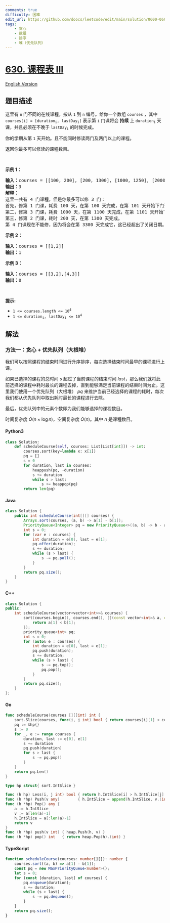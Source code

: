 ```yaml
---
comments: true
difficulty: 困难
edit_url: https://github.com/doocs/leetcode/edit/main/solution/0600-0699/0630.Course%20Schedule%20III/README.md
tags:
    - 贪心
    - 数组
    - 排序
    - 堆（优先队列）
---
```


<!-- problem:start -->

# [630. 课程表 III](https://leetcode.cn/problems/course-schedule-iii)

[English Version](/solution/0600-0699/0630.Course%20Schedule%20III/README_EN.md)

## 题目描述

<!-- description:start -->

<p>这里有 <code>n</code> 门不同的在线课程，按从 <code>1</code> 到 <code>n</code>&nbsp;编号。给你一个数组 <code>courses</code> ，其中 <code>courses[i] = [duration<sub>i</sub>, lastDay<sub>i</sub>]</code> 表示第 <code>i</code> 门课将会 <strong>持续</strong> 上 <code>duration<sub>i</sub></code> 天课，并且必须在不晚于 <code>lastDay<sub>i</sub></code> 的时候完成。</p>

<p>你的学期从第 <code>1</code> 天开始。且不能同时修读两门及两门以上的课程。</p>

<p>返回你最多可以修读的课程数目。</p>

<p>&nbsp;</p>

<p><strong>示例 1：</strong></p>

<pre>
<strong>输入：</strong>courses = [[100, 200], [200, 1300], [1000, 1250], [2000, 3200]]
<strong>输出：</strong>3
<strong>解释：</strong>
这里一共有 4 门课程，但是你最多可以修 3 门：
首先，修第 1 门课，耗费 100 天，在第 100 天完成，在第 101 天开始下门课。
第二，修第 3 门课，耗费 1000 天，在第 1100 天完成，在第 1101 天开始下门课程。
第三，修第 2 门课，耗时 200 天，在第 1300 天完成。
第 4 门课现在不能修，因为将会在第 3300 天完成它，这已经超出了关闭日期。</pre>

<p><strong>示例 2：</strong></p>

<pre>
<strong>输入：</strong>courses = [[1,2]]
<strong>输出：</strong>1
</pre>

<p><strong>示例 3：</strong></p>

<pre>
<strong>输入：</strong>courses = [[3,2],[4,3]]
<strong>输出：</strong>0
</pre>

<p>&nbsp;</p>

<p><strong>提示:</strong></p>

<ul>
	<li><code>1 &lt;= courses.length &lt;= 10<sup>4</sup></code></li>
	<li><code>1 &lt;= duration<sub>i</sub>, lastDay<sub>i</sub> &lt;= 10<sup>4</sup></code></li>
</ul>

<!-- description:end -->

## 解法

<!-- solution:start -->

### 方法一：贪心 + 优先队列（大根堆）

我们可以按照课程的结束时间进行升序排序，每次选择结束时间最早的课程进行上课。

如果已选择的课程的总时间 $s$ 超过了当前课程的结束时间 $last$，那么我们就将此前选择的课程中耗时最长的课程去掉，直到能够满足当前课程的结束时间为止。这里我们使用一个优先队列（大根堆） $pq$ 来维护当前已经选择的课程的耗时，每次我们都从优先队列中取出耗时最长的课程进行去除。

最后，优先队列中的元素个数即为我们能够选择的课程数目。

时间复杂度 $O(n \times \log n)$，空间复杂度 $O(n)$。其中 $n$ 是课程数目。

<!-- tabs:start -->

#### Python3

```python
class Solution:
    def scheduleCourse(self, courses: List[List[int]]) -> int:
        courses.sort(key=lambda x: x[1])
        pq = []
        s = 0
        for duration, last in courses:
            heappush(pq, -duration)
            s += duration
            while s > last:
                s += heappop(pq)
        return len(pq)
```

#### Java

```java
class Solution {
    public int scheduleCourse(int[][] courses) {
        Arrays.sort(courses, (a, b) -> a[1] - b[1]);
        PriorityQueue<Integer> pq = new PriorityQueue<>((a, b) -> b - a);
        int s = 0;
        for (var e : courses) {
            int duration = e[0], last = e[1];
            pq.offer(duration);
            s += duration;
            while (s > last) {
                s -= pq.poll();
            }
        }
        return pq.size();
    }
}
```

#### C++

```cpp
class Solution {
public:
    int scheduleCourse(vector<vector<int>>& courses) {
        sort(courses.begin(), courses.end(), [](const vector<int>& a, const vector<int>& b) {
            return a[1] < b[1];
        });
        priority_queue<int> pq;
        int s = 0;
        for (auto& e : courses) {
            int duration = e[0], last = e[1];
            pq.push(duration);
            s += duration;
            while (s > last) {
                s -= pq.top();
                pq.pop();
            }
        }
        return pq.size();
    }
};
```

#### Go

```go
func scheduleCourse(courses [][]int) int {
	sort.Slice(courses, func(i, j int) bool { return courses[i][1] < courses[j][1] })
	pq := &hp{}
	s := 0
	for _, e := range courses {
		duration, last := e[0], e[1]
		s += duration
		pq.push(duration)
		for s > last {
			s -= pq.pop()
		}
	}
	return pq.Len()
}

type hp struct{ sort.IntSlice }

func (h hp) Less(i, j int) bool { return h.IntSlice[i] > h.IntSlice[j] }
func (h *hp) Push(v any)        { h.IntSlice = append(h.IntSlice, v.(int)) }
func (h *hp) Pop() any {
	a := h.IntSlice
	v := a[len(a)-1]
	h.IntSlice = a[:len(a)-1]
	return v
}
func (h *hp) push(v int) { heap.Push(h, v) }
func (h *hp) pop() int   { return heap.Pop(h).(int) }
```

#### TypeScript

```ts
function scheduleCourse(courses: number[][]): number {
    courses.sort((a, b) => a[1] - b[1]);
    const pq = new MaxPriorityQueue<number>();
    let s = 0;
    for (const [duration, last] of courses) {
        pq.enqueue(duration);
        s += duration;
        while (s > last) {
            s -= pq.dequeue();
        }
    }
    return pq.size();
}
```

<!-- tabs:end -->

<!-- solution:end -->

<!-- problem:end -->
